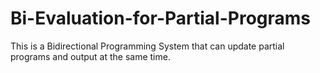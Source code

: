 # Bi-Evaluation-for-Partial-Programs
This is a Bidirectional Programming System that can update partial programs and output at the same time.

